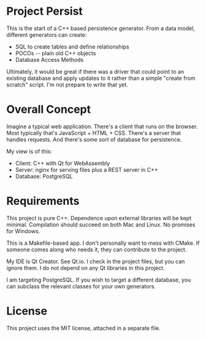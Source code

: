 # Project Persist
This is the start of a C++ based persistence generator. From a data model, different generators can create:

* SQL to create tables and define relationships
* POCOs -- plain old C++ objects
* Database Access Methods

Ultimately, it would be great if there was a driver that could point to an existing database and apply updates to it rather than a simple "create from scratch" script. I'm not prepare to write that yet.

# Overall Concept
Imagine a typical web application. There's a client that runs on the browser. Most typically that's JavaScript + HTML + CSS. There's a server that handles requests. And there's some sort of database for persistence.

My view is of this:

* Client: C++ with Qt for WebAssembly
* Server: nginx for serving files plus a REST server in C++
* Database: PostgreSQL

# Requirements
This project is pure C++. Dependence upon external libraries will be kept minimal. Compilation should succeed on both Mac and Linux. No promises for Windows.

This is a Makefile-based app. I don't personally want to mess with CMake. If someone comes along who needs it, they can contribute to the project.

My IDE is Qt Creator. See Qt.io. I check in the project files, but you can ignore them. I do not depend on any Qt libraries in this project.

I am targeting PostgreSQL. If you wish to target a different database, you can subclass the relevant classes for your own generators.

# License
This project uses the MIT license, attached in a separate file.
